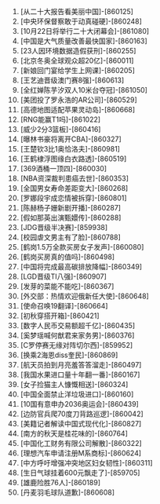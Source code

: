 
1. [从二十大报告看美丽中国]-[860125]
1. [中央环保督察敢于动真碰硬]-[860248]
1. [10月22日将举行二十大闭幕会]-[861080]
1. [中国是大气质量改善最快国家]-[860163]
1. [23人因环境数据造假获刑]-[860255]
1. [北京冬奥全球观众超20亿]-[860011]
1. [新娘回门宴给学生上网课]-[860205]
1. [王艺迪晋级澳门赛8强]-[860613]
1. [全红婵陈芋汐双人10米台夺冠]-[861050]
1. [美团投了罗永浩的AR公司]-[860529]
1. [高德地图适配苹果灵动岛]-[860668]
1. [RNG能赢T1吗]-[861022]
1. [威少2分3篮板]-[860416]
1. [曝林书豪将离开CBA]-[860327]
1. [王楚钦3比1奥恰洛夫]-[860981]
1. [王鹤棣浮图缘白衣路透]-[860519]
1. [369酒桶一顶四]-[860030]
1. [NBA资深裁判患癌去世]-[860353]
1. [全国男女寿命差距变大]-[860268]
1. [罗娜段宇成恋情被拆穿]-[860801]
1. [陈赫杨子姗新剧开播]-[860287]
1. [假如那英出演甄嬛传]-[860288]
1. [JDG晋级半决赛]-[859938]
1. [校园虐文男主有了脸]-[860788]
1. [鹤岗1.5万全款买房女子发声]-[860080]
1. [鹤岗买房真的值吗]-[860498]
1. [中国将完成最高碳排放降幅]-[860349]
1. [LGD晋级TI八强]-[860907]
1. [发芽的菜能不能吃]-[860367]
1. [外交部：热情欢迎俄新任大使]-[860648]
1. [使命召唤19翻译]-[860664]
1. [初秋穿搭开箱]-[860421]
1. [数字人民币交易额超千亿]-[860435]
1. [奚梦瑶喊何猷君来家务男]-[860376]
1. [C罗停赛无缘对阵切尔西]-[859952]
1. [换乘2海恩diss奎民]-[860869]
1. [航天员拍到月亮羞答答溜走]-[860497]
1. [我国水果进口量十年翻一番]-[860167]
1. [女子捡猫主人慷慨相送]-[860324]
1. [中国全面禁止洋垃圾进口]-[860160]
1. [10国有意申办2036奥运会]-[860439]
1. [边防官兵爬70度刀背路巡逻]-[860042]
1. [美籍记者解读中国式现代化]-[860827]
1. [南方的秋天是桂花味的]-[860764]
1. [中国化工财务有限公司解散]-[860322]
1. [理想汽车申请注册M系商标]-[860624]
1. [中方呼吁增强冲突地区妇女韧性]-[860311]
1. [生日气球挂着600元飘走了]-[859705]
1. [雄鹿险胜76人]-[860189]
1. [丹麦羽毛球队道歉]-[860608]